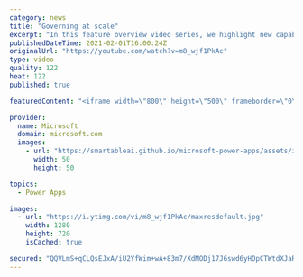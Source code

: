 ```yaml
---
category: news
title: "Governing at scale"
excerpt: "In this feature overview video series, we highlight new capabilities included in the latest update to Microsoft Power Apps.  Microsoft's Power Platform is a rich ecosystem of more than three hundred Microsoft and non-Microsoft connectors that can be leveraged by apps and flows. We are proud to introduce"
publishedDateTime: 2021-02-01T16:00:24Z
originalUrl: "https://youtube.com/watch?v=m8_wjf1PkAc"
type: video
quality: 122
heat: 122
published: true

featuredContent: "<iframe width=\"800\" height=\"500\" frameborder=\"0\" src=\"https://www.youtube.com/embed/m8_wjf1PkAc\" allow=\"accelerometer; autoplay; encrypted-media; gyroscope; picture-in-picture\" allowfullscreen></iframe>"

provider:
  name: Microsoft
  domain: microsoft.com
  images:
    - url: "https://smartableai.github.io/microsoft-power-apps/assets/images/organizations/microsoft.com-50x50.jpg"
      width: 50
      height: 50

topics:
  - Power Apps

images:
  - url: "https://i.ytimg.com/vi/m8_wjf1PkAc/maxresdefault.jpg"
    width: 1280
    height: 720
    isCached: true

secured: "QQVLmS+qCLQsEJxA/iU2YfWim+wA+83m7/XdMODj17J6swd6yHOpCTWtdXJaROCPrN0AA8VWogog/W9V9z4RRSg3xeOQsqDvOtLwm0YT/cfcIkmqMg88XOASvPfWeCEy9X88438LzHN3RE59ldblyygMr538AqVLjoBVdaKDPMsbRU0mJ9tvlPBnu6ATDPALhfb+VtOr4wNvsBmWloX6xXmoaceM0/gVb/YI2lcF3J/vcgQrSvwqjWlla4MrCojbQya+IU2GoJ9KxXZLjrwVB8gHGZIoe6/MqCnX4xUW8T8FnkVrkhgVfuG/3Kr5Lew0BbojgQpRQZZMDWJhAzvWOEKxGVL06mJtJEac0c0vJkWI1oRYARHP7S6k38oqrHvUHk42OEkc6qdFoh9Cj82EsW8o91ZPmAGBhHGfGAORhkw=;4nUHPRB0CBoC7idgbn67cw=="
---
```


